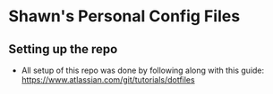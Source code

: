 # Shawn's Personal Config Files


## Setting up the repo

- All setup of this repo was done by following along with this guide: https://www.atlassian.com/git/tutorials/dotfiles


